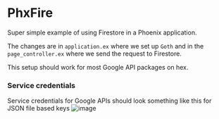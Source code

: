 # PhxFire

Super simple example of using Firestore in a Phoenix application.

The changes are in `application.ex` where we set up `Goth` and in the `page_controller.ex` where we send the request to Firestore.

This setup should work for most Google API packages on hex.


### Service credentials 
Service credentials for Google APIs should look something like this for JSON file based keys
![image](https://github.com/TylerSustare/phx_fire/assets/10850753/bd37344e-2cb1-4dbb-b480-93ad35eed07e)

